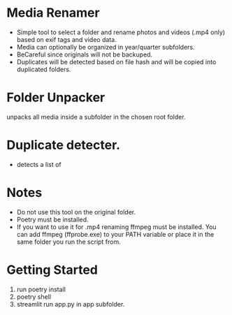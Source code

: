 # Media Renamer
- Simple tool to select a folder and rename photos and videos (.mp4 only) based on exif tags and video data.
- Media can optionally be organized in year/quarter subfolders.
- BeCareful since originals will not be backuped.
- Duplicates will be detected based on file hash and will be copied into duplicated folders.

# Folder Unpacker
unpacks all media inside a subfolder in the chosen root folder.

# Duplicate detecter.
- detects a list of 

# Notes
- Do not use this tool on the original folder.
- Poetry must be installed.
- If you want to use it for .mp4 renaming ffmpeg must be installed.
    You can add ffmpeg (ffprobe.exe) to your PATH variable or place it in the same folder you run the script from.

# Getting Started
1. run poetry install
2. poetry shell
3. streamlit run app.py in app subfolder.